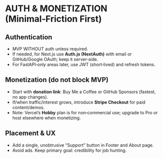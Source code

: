 # AUTH & MONETIZATION (Minimal‑Friction First)

## Authentication
- MVP WITHOUT auth unless required.  
- If needed, for Next.js use **Auth.js (NextAuth)** with email or GitHub/Google OAuth; keep it server‑side.  
- For FastAPI‑only areas later, use JWT (short‑lived) and refresh tokens.

## Monetization (do not block MVP)
- Start with **donation link**: Buy Me a Coffee or GitHub Sponsors (fastest, no app changes).  
- If/when traffic/interest grows, introduce **Stripe Checkout** for paid content/demos.  
- Note: Vercel’s **Hobby** plan is for non‑commercial use; upgrade to Pro or host elsewhere when monetizing.

## Placement & UX
- Add a single, unobtrusive “Support” button in Footer and About page.  
- Avoid ads. Keep primary goal: credibility for job hunting.

